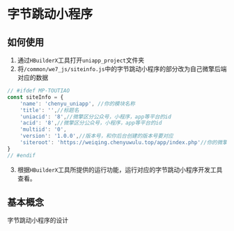 # 字节跳动小程序

## 如何使用
1. 通过`HBuilderX`工具打开`uniapp_project`文件夹
2. 将`/common/we7_js/siteinfo.js`中的字节跳动小程序的部分改为自己微擎后端对应的数据
```js
// #ifdef MP-TOUTIAO
const siteInfo = {
    'name': 'chenyu_uniapp', //你的模块名称
    'title': '',//标题名
    'uniacid': '8',//微擎区分公众号，小程序，app等平台的id
    'acid': '8',//微擎区分公众号，小程序，app等平台的id
    'multiid': '0',
    'version': '1.0.0',//版本号，和你后台创建的版本号要对应
    'siteroot': 'https://weiqing.chenyuwulu.top/app/index.php'//你的微擎域名地址
}
// #endif
```
3. 根据`HBuilderX`工具所提供的运行功能，运行对应的字节跳动小程序开发工具查看。

## 基本概念

字节跳动小程序的设计